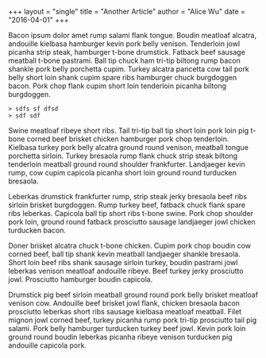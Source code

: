 +++
layout = "single"
title  = "Another Article"
author = "Alice Wu"
date   = "2016-04-01"
+++

Bacon ipsum dolor amet rump salami flank tongue. Boudin meatloaf alcatra, andouille kielbasa hamburger kevin pork belly venison. Tenderloin jowl picanha strip steak, hamburger t-bone drumstick. Fatback beef sausage meatball t-bone pastrami. Ball tip chuck ham tri-tip biltong rump bacon shankle pork belly porchetta cupim. Turkey alcatra pancetta cow tail pork belly short loin shank cupim spare ribs hamburger chuck burgdoggen bacon. Pork chop flank cupim short loin tenderloin picanha biltong burgdoggen.

```
> sdfs sf dfsd
> sdf sdf 
```

Swine meatloaf ribeye short ribs. Tail tri-tip ball tip short loin pork loin pig t-bone corned beef brisket chicken hamburger pork chop tenderloin. Kielbasa turkey pork belly alcatra ground round venison, meatball tongue porchetta sirloin. Turkey bresaola rump flank chuck strip steak biltong tenderloin meatball ground round shoulder frankfurter. Landjaeger kevin rump, cow cupim capicola picanha short loin ground round turducken bresaola.

<!--more-->

Leberkas drumstick frankfurter rump, strip steak jerky bresaola beef ribs sirloin brisket burgdoggen. Rump turkey beef, fatback chuck flank spare ribs leberkas. Capicola ball tip short ribs t-bone swine. Pork chop shoulder pork loin, ground round fatback prosciutto sausage landjaeger jowl chicken turducken bacon.

Doner brisket alcatra chuck t-bone chicken. Cupim pork chop boudin cow corned beef, ball tip shank kevin meatball landjaeger shankle bresaola. Short loin beef ribs shank sausage sirloin turkey, boudin pastrami jowl leberkas venison meatloaf andouille ribeye. Beef turkey jerky prosciutto jowl. Prosciutto hamburger boudin capicola.

Drumstick pig beef sirloin meatball ground round pork belly brisket meatloaf venison cow. Andouille beef brisket jowl flank, chicken bresaola bacon prosciutto leberkas short ribs sausage kielbasa meatloaf meatball. Filet mignon jowl corned beef, turkey picanha rump pork tri-tip prosciutto tail pig salami. Pork belly hamburger turducken turkey beef jowl. Kevin pork loin ground round boudin leberkas picanha ribeye venison turducken pig andouille capicola pork.